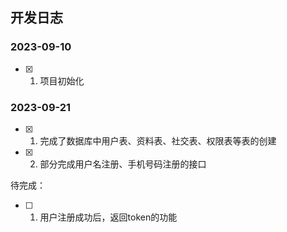 ## 开发日志
### 2023-09-10
- [x] 1. 项目初始化


### 2023-09-21
- [x] 1. 完成了数据库中用户表、资料表、社交表、权限表等表的创建
- [x] 2. 部分完成用户名注册、手机号码注册的接口

待完成：
- [ ] 1. 用户注册成功后，返回token的功能

